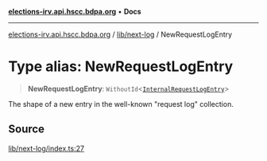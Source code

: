 [**elections-irv.api.hscc.bdpa.org**](../../../README.md) • **Docs**

***

[elections-irv.api.hscc.bdpa.org](../../../README.md) / [lib/next-log](../README.md) / NewRequestLogEntry

# Type alias: NewRequestLogEntry

> **NewRequestLogEntry**: `WithoutId`\<[`InternalRequestLogEntry`](InternalRequestLogEntry.md)\>

The shape of a new entry in the well-known "request log" collection.

## Source

[lib/next-log/index.ts:27](https://github.com/Xunnamius/elections_irv.api.hscc.bdpa.org/blob/c917ea60595d63d322e4038beb12d08f7d64cdd2/lib/next-log/index.ts#L27)
